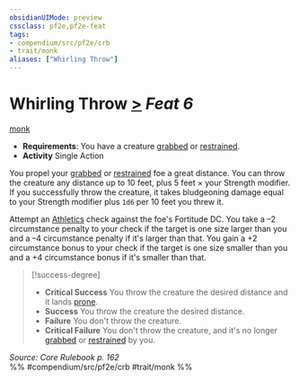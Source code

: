 ```yaml
---
obsidianUIMode: preview
cssclass: pf2e,pf2e-feat
tags:
- compendium/src/pf2e/crb
- trait/monk
aliases: ["Whirling Throw"]
---
```

# Whirling Throw  [>](/rules/core-rulebook/chapter-9-playing-the-game.md#Actions "Single Action") *Feat 6*  
[monk](/rules/traits/monk.md)  

- **Requirements**: You have a creature [grabbed](/rules/conditions.md#Grabbed) or [restrained](/rules/conditions.md#Restrained).
- **Activity** Single Action

You propel your [grabbed](/rules/conditions.md#Grabbed) or [restrained](/rules/conditions.md#Restrained) foe a great distance. You can throw the creature any distance up to 10 feet, plus 5 feet × your Strength modifier. If you successfully throw the creature, it takes bludgeoning damage equal to your Strength modifier plus `1d6` per 10 feet you threw it.

Attempt an [Athletics](/compendium/skills.md#Athletics) check against the foe's Fortitude DC. You take a –2 circumstance penalty to your check if the target is one size larger than you and a –4 circumstance penalty if it's larger than that. You gain a +2 circumstance bonus to your check if the target is one size smaller than you and a +4 circumstance bonus if it's smaller than that.

> [!success-degree] 
> - **Critical Success** You throw the creature the desired distance and it lands [prone](/rules/conditions.md#Prone).
> - **Success** You throw the creature the desired distance.
> - **Failure** You don't throw the creature.
> - **Critical Failure** You don't throw the creature, and it's no longer [grabbed](/rules/conditions.md#Grabbed) or [restrained](/rules/conditions.md#Restrained) by you.

*Source: Core Rulebook p. 162*  
%% #compendium/src/pf2e/crb #trait/monk %%